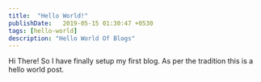 ```yaml
---
title:  "Hello World!"
publishDate:   2019-05-15 01:30:47 +0530
tags: [hello-world]
description: "Hello World Of Blogs"
---
```

<!--end_excerpt-->
Hi There! So I have finally setup my first blog. As per the tradition this is a hello world post.
